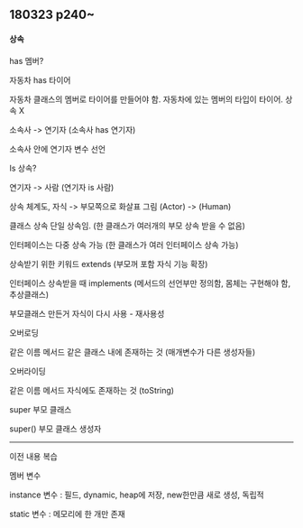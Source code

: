 ## 180323 p240~

#### 상속

has 멤버?

자동차 has 타이어

자동차 클래스의 멤버로 타이어를 만들어야 함. 자동차에 있는 멤버의 타입이 타이어. 상속 X

소속사 -&gt; 연기자 \(소속사 has 연기자\)

소속사 안에 연기자 변수 선언

Is 상속?

연기자 -&gt; 사람 \(연기자 is 사람\)

상속 체계도, 자식 -&gt; 부모쪽으로 화살표 그림 \(Actor\) -&gt; \(Human\)

클래스 상속 단일 상속임. \(한 클래스가 여러개의 부모 상속 받을 수 없음\)

인터페이스는 다중 상속 가능 \(한 클래스가 여러 인터페이스 상속 가능\)

상속받기 위한 키워드 extends \(부모꺼 포함 자식 기능 확장\)

인터페이스 상속받을 때 implements \(메서드의 선언부만 정의함, 몸체는 구현해야 함, 추상클래스\)

부모클래스 만든거 자식이 다시 사용 - 재사용성

오버로딩

같은 이름 메서드 같은 클래스 내에 존재하는 것 \(매개변수가 다른 생성자들\)

오버라이딩

같은 이름 메서드 자식에도 존재하는 것 \(toString\)

super 부모 클래스

super\(\) 부모 클래스 생성자

---

이전 내용 복습

멤버 변수 

instance 변수 : 필드, dynamic, heap에 저장, new한만큼 새로 생성, 독립적

static 변수 : 메모리에 한 개만 존재




